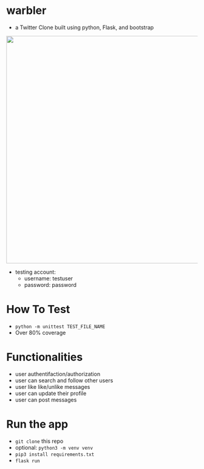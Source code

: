 # warbler

- a Twitter Clone built using python, Flask, and bootstrap
<img src="demo-warbler.gif" width="600"/>

- testing account:
  - username: testuser 
  - password: password

# How To Test

- `python -m unittest TEST_FILE_NAME`
- Over 80% coverage

# Functionalities
- user authentifaction/authorization
- user can search and follow other users
- user like like/unlike messages 
- user can update their profile
- user can post messages

# Run the app
- `git clone` this repo
-  optional: `python3 -m venv venv`
- `pip3 install requirements.txt`
- `flask run`
